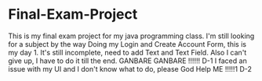# Final-Exam-Project
This is my final exam project for my java programming class. I'm still looking for a subject by the way
Doing my Login and Create Account Form, this is my day 1. It's still incomplete, need to add Text and Text Field. Also I can't give up, I have to do it till the end. GANBARE GANBARE !!!!!! D-1
I faced an issue with my UI and I don't know what to do, please God Help ME !!!!!1 D-2
